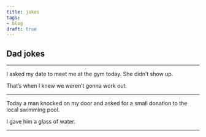 ```yaml
---
title: jokes
tags:
- blog
draft: true
---
```


## Dad jokes
---
I asked my date to meet me at the gym today. She didn’t show up.

That’s when I knew we weren’t gonna work out.

---

Today a man knocked on my door and asked for a small donation to the local swimming pool.

I gave him a glass of water.

---

